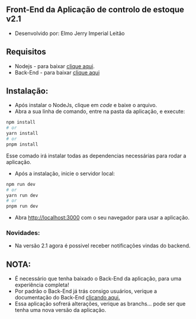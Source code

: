## Front-End da Aplicação de controlo de estoque v2.1

- Desenvolvido por: Elmo Jerry Imperial Leitão

## Requisitos

- Nodejs - para baixar [clique aqui](https://nodejs.org/en/download/current).
- Back-End - para baixar [clique aqui](https://github.com/elmojerry88/api_stock)

## Instalação:

- Após instalar o NodeJs, clique em *code* e baixe o arquivo.
- Abra a sua linha de comando, entre na pasta da aplicação, e execute:



```bash
npm install
# or
yarn install
# or
pnpm install
```
Esse comado irá instalar todas as dependencias necessárias para rodar a aplicação.

- Após a instalação, inicie o servidor local:

```bash
npm run dev
# or
yarn run dev
# or
pnpm run dev
```

- Abra [http://localhost:3000](http://localhost:3000) com o seu navegador para usar a aplicação.

### Novidades:

- Na versão 2.1 agora é possivel receber notificações vindas do backend.


## NOTA:

- É necessário que tenha baixado o Back-End da aplicação, para uma experiência completa!
- Por padrão o Back-End já trás consigo usuários, verique a documentação do Back-End [clicando aqui.](https://github.com/elmojerry88/api_stock)
- Essa aplicação sofrerá alterações, verique as branchs... pode ser que tenha uma nova versão da aplicação.

